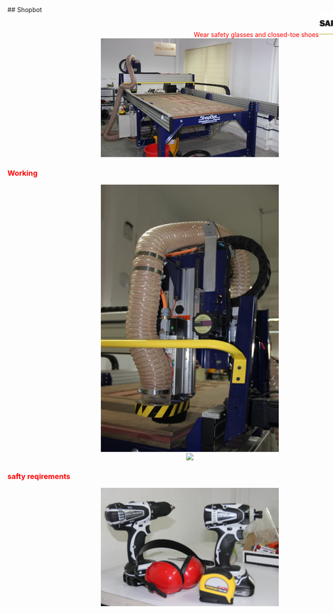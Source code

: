 <div style="width:800px; margin:0 auto;">
## Shopbot

<div align="right" style="margin-left:2.5%" style="margin-right:3%"><font color="red">Wear safety glasses and closed-toe shoes<right><img src="img/shopbot/safety.png" width= "100"/></right>
</div>

<div align="justify" style="margin-left:2.5%" style="margin-right:3%">

<center><img src="img/shopbot/1.JPG" width= "400"/></center>


</div>

### Working
<div align="justify" style="margin-left:2.5%" style="margin-right:3%">


<center><img src="img/shopbot/3.JPG" width= "400"/></center>


<center><img src="img/shopbot/5.JPG" width= "400"/></center>
</div>

### safty reqirements
<div align="justify" style="margin-left:2.5%" style="margin-right:3%">


<center><img src="img/shopbot/4.JPG" width= "400"/></center>
</div>

</div>